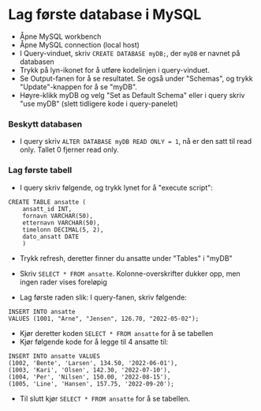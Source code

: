 # Lag første database i MySQL

- Åpne MySQL workbench
- Åpne MySQL connection (local host)
- I Query-vinduet, skriv `CREATE DATABASE myDB;`, der `myDB` er navnet på databasen
- Trykk på lyn-ikonet for å utføre kodelinjen i query-vinduet. 
- Se Output-fanen for å se resultatet. Se også under "Schemas", og trykk "Update"-knappen for å se "myDB".
- Høyre-klikk myDB og velg "Set as Default Schema" eller i query skriv "use myDB" (slett tidligere kode i query-panelet)

### Beskytt databasen
- I query skriv `ALTER DATABASE myDB READ ONLY = 1`, nå er den satt til read only. Tallet 0 fjerner read only.

### Lag første tabell
- I query skriv følgende, og trykk lynet for å "execute script":
  
```
CREATE TABLE ansatte (
    ansatt_id INT,
    fornavn VARCHAR(50),
    etternavn VARCHAR(50),
    timelonn DECIMAL(5, 2),
    dato_ansatt DATE
    )
```

- Trykk refresh, deretter finner du ansatte under "Tables" i "myDB"

- Skriv `SELECT * FROM ansatte`. Kolonne-overskrifter dukker opp, men ingen rader vises foreløpig

- Lag første raden slik: I query-fanen, skriv følgende:

```
INSERT INTO ansatte
VALUES (1001, "Arne", "Jensen", 126.70, "2022-05-02");
```

- Kjør deretter koden `SELECT * FROM ansatte` for å se tabellen
- Kjør følgende kode for å legge til 4 ansatte til:

```
INSERT INTO ansatte VALUES 
(1002, 'Bente', 'Larsen', 134.50, '2022-06-01'),
(1003, 'Kari', 'Olsen', 142.30, '2022-07-10'),
(1004, 'Per', 'Nilsen', 150.00, '2022-08-15'),
(1005, 'Line', 'Hansen', 157.75, '2022-09-20');
```
- Til slutt kjør `SELECT * FROM ansatte` for å se tabellen.
